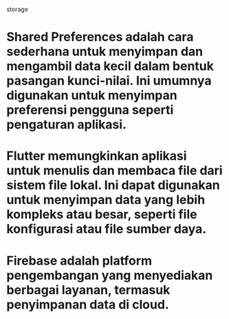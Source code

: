 storage

# Shared Preferences adalah cara sederhana untuk menyimpan dan mengambil data kecil dalam bentuk pasangan kunci-nilai. Ini umumnya digunakan untuk menyimpan preferensi pengguna seperti pengaturan aplikasi.

# Flutter memungkinkan aplikasi untuk menulis dan membaca file dari sistem file lokal. Ini dapat digunakan untuk menyimpan data yang lebih kompleks atau besar, seperti file konfigurasi atau file sumber daya.

# Firebase adalah platform pengembangan yang menyediakan berbagai layanan, termasuk penyimpanan data di cloud.